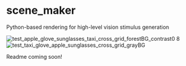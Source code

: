 # scene_maker
Python-based rendering for high-level vision stimulus generation

![test_apple_glove_sunglasses_taxi_cross_grid_forestBG_contrast0 8](https://github.com/rmorrill/scene_maker/assets/11153068/b6d4fad9-eb71-4aba-9dc3-3d9c69096880)
![test_taxi_glove_apple_sunglasses_cross_grid_grayBG](https://github.com/rmorrill/scene_maker/assets/11153068/4ad867e3-3e40-4564-baa5-265b948edc5e)

Readme coming soon!
